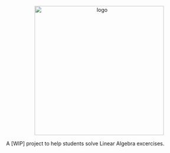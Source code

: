 <p align="center">
  <img src="/GAL-Library/Icon/Logo_removebg.png" width="350" title="logo">
</p>


A [WIP] project to help students solve Linear Algebra excercises.


